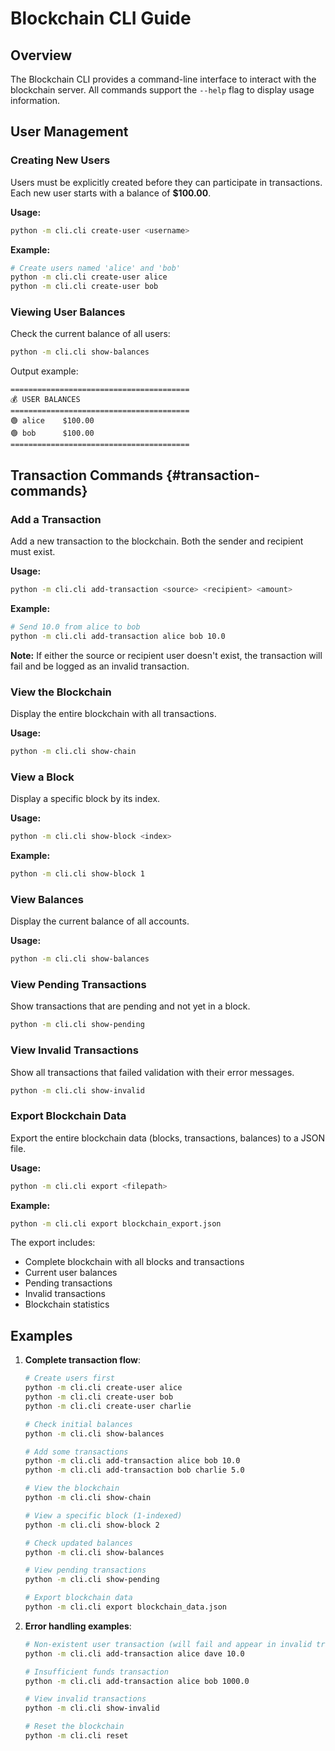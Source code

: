 # Blockchain CLI Guide

## Overview
The Blockchain CLI provides a command-line interface to interact with the blockchain server. All commands support the `--help` flag to display usage information.

## User Management

### Creating New Users
Users must be explicitly created before they can participate in transactions. Each new user starts with a balance of **$100.00**.

**Usage:**
```bash
python -m cli.cli create-user <username>
```

**Example:**
```bash
# Create users named 'alice' and 'bob'
python -m cli.cli create-user alice
python -m cli.cli create-user bob
```

### Viewing User Balances
Check the current balance of all users:
```bash
python -m cli.cli show-balances
```

Output example:
```
========================================
💰 USER BALANCES
========================================
🟢 alice    $100.00
🟢 bob      $100.00
========================================
```

## Transaction Commands {#transaction-commands}

### Add a Transaction
Add a new transaction to the blockchain. Both the sender and recipient must exist.

**Usage:**
```bash
python -m cli.cli add-transaction <source> <recipient> <amount>
```

**Example:**
```bash
# Send 10.0 from alice to bob
python -m cli.cli add-transaction alice bob 10.0
```

**Note:** If either the source or recipient user doesn't exist, the transaction will fail and be logged as an invalid transaction.

### View the Blockchain
Display the entire blockchain with all transactions.

**Usage:**
```bash
python -m cli.cli show-chain
```

### View a Block
Display a specific block by its index.

**Usage:**
```bash
python -m cli.cli show-block <index>
```

**Example:**
```bash
python -m cli.cli show-block 1
```

### View Balances
Display the current balance of all accounts.

**Usage:**
```bash
python -m cli.cli show-balances
```

### View Pending Transactions

Show transactions that are pending and not yet in a block.

```bash
python -m cli.cli show-pending
```

### View Invalid Transactions

Show all transactions that failed validation with their error messages.

```bash
python -m cli.cli show-invalid
```

### Export Blockchain Data

Export the entire blockchain data (blocks, transactions, balances) to a JSON file.

**Usage:**
```bash
python -m cli.cli export <filepath>
```

**Example:**
```bash
python -m cli.cli export blockchain_export.json
```

The export includes:
- Complete blockchain with all blocks and transactions
- Current user balances
- Pending transactions
- Invalid transactions
- Blockchain statistics

## Examples

1. **Complete transaction flow**:
   ```bash
   # Create users first
   python -m cli.cli create-user alice
   python -m cli.cli create-user bob
   python -m cli.cli create-user charlie
   
   # Check initial balances
   python -m cli.cli show-balances
   
   # Add some transactions
   python -m cli.cli add-transaction alice bob 10.0
   python -m cli.cli add-transaction bob charlie 5.0
   
   # View the blockchain
   python -m cli.cli show-chain

   # View a specific block (1-indexed)
   python -m cli.cli show-block 2
   
   # Check updated balances
   python -m cli.cli show-balances
   
   # View pending transactions
   python -m cli.cli show-pending

   # Export blockchain data
   python -m cli.cli export blockchain_data.json
   ```

2. **Error handling examples**:
   ```bash
   # Non-existent user transaction (will fail and appear in invalid transactions)
   python -m cli.cli add-transaction alice dave 10.0
   
   # Insufficient funds transaction
   python -m cli.cli add-transaction alice bob 1000.0
   
   # View invalid transactions
   python -m cli.cli show-invalid
   
   # Reset the blockchain
   python -m cli.cli reset
   ```
